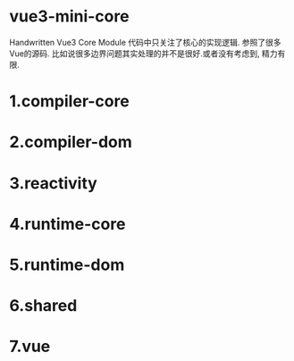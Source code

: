 # vue3-mini-core
Handwritten Vue3 Core Module 
代码中只关注了核心的实现逻辑. 参照了很多Vue的源码. 比如说很多边界问题其实处理的并不是很好.或者没有考虑到, 精力有限.
# 1.compiler-core
# 2.compiler-dom
# 3.reactivity
# 4.runtime-core
# 5.runtime-dom
# 6.shared
# 7.vue
